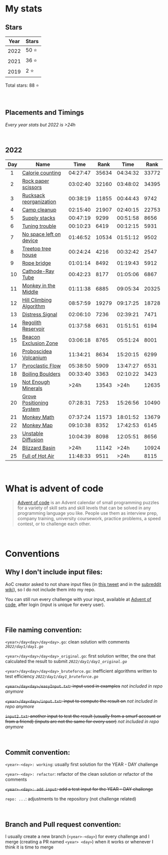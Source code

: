 # My stats

## Stars

|Year|Stars|
|-|-|
|2022|50 ⭐|
|2021|36 ⭐|
|2019|2 ⭐|

Total stars: 88 ⭐

<br>

## Placements and Timings

*Every year stats but 2022 is >24h*

<br>

## 2022

|Day|Name|Time|Rank|Time|Rank|
|-|-|-|-|-|-|
|&nbsp;&nbsp;1|[Calorie counting](https://adventofcode.com/2022/day/1)|04:27:47|35634|04:34:32|33772|
|&nbsp;&nbsp;2|[Rock paper scissors](https://adventofcode.com/2022/day/2)|03:02:40|32160|03:48:02|34395|
|&nbsp;&nbsp;3|[Rucksack reorganization](https://adventofcode.com/2022/day/3)|00:38:19|11855|00:44:43|9742|
|&nbsp;&nbsp;4|[Camp cleanup](https://adventofcode.com/2022/day/4)|02:15:40|21907|02:40:15|22753|
|&nbsp;&nbsp;5|[Supply stacks](https://adventofcode.com/2022/day/5)|00:47:19|9299|00:51:58|8656|
|&nbsp;&nbsp;6|[Tuning trouble](https://adventofcode.com/2022/day/6)|00:10:23|6419|00:12:15|5931|
|&nbsp;&nbsp;7|[No space left on device](https://adventofcode.com/2022/day/7)|01:46:52|10534|01:51:12|9502|
|&nbsp;&nbsp;8|[Treetop tree house](https://adventofcode.com/2022/day/8)|00:24:24|4216|00:32:42|2547|
|&nbsp;&nbsp;9|[Rope bridge](https://adventofcode.com/2022/day/9)|01:01:14|8492|01:19:43|5912|
|&nbsp;&nbsp;10|[Cathode-Ray Tube](https://adventofcode.com/2022/day/10)|00:42:23|8177|01:05:06|6867|
|&nbsp;&nbsp;11|[Monkey in the Middle](https://adventofcode.com/2022/day/11)|01:11:38|6885|09:05:34|20325|
|&nbsp;&nbsp;12|[Hill Climbing Algorithm](https://adventofcode.com/2022/day/12)|08:57:59|19279|09:17:25|18728|
|&nbsp;&nbsp;13|[Distress Signal](https://adventofcode.com/2022/day/13)|02:06:10|7236|02:39:21|7471|
|&nbsp;&nbsp;14|[Regolith Reservoir](https://adventofcode.com/2022/day/14)|01:37:58|6631|01:51:51|6194|
|&nbsp;&nbsp;15|[Beacon Exclusion Zone](https://adventofcode.com/2022/day/15)|03:06:18|8765|05:51:24|8001|
|&nbsp;&nbsp;16|[Proboscidea Volcanium](https://adventofcode.com/2022/day/16)|11:34:21|8634|15:20:15|6299|
|&nbsp;&nbsp;17|[Pyroclastic Flow](https://adventofcode.com/2022/day/17)|05:38:50|5909|13:47:27|6531|
|&nbsp;&nbsp;18|[Boiling Boulders](https://adventofcode.com/2022/day/18)|00:33:40|3363|02:10:22|3423|
|&nbsp;&nbsp;19|[Not Enough Minerals](https://adventofcode.com/2022/day/19)|>24h|13543|>24h|12635|
|&nbsp;&nbsp;20|[Grove Positioning System](https://adventofcode.com/2022/day/20)|07:28:31|7253|15:26:56|10490|
|&nbsp;&nbsp;21|[Monkey Math](https://adventofcode.com/2022/day/21)|07:37:24|11573|18:01:52|13679|
|&nbsp;&nbsp;22|[Monkey Map](https://adventofcode.com/2022/day/22)|09:10:38|8352|17:42:53|6145|
|&nbsp;&nbsp;23|[Unstable Diffusion](https://adventofcode.com/2022/day/23)|10:04:39|8098|12:05:51|8656|
|&nbsp;&nbsp;24|[Blizzard Basin](https://adventofcode.com/2022/day/24)|>24h|11142|>24h|10924|
|&nbsp;&nbsp;25|[Full of Hot Air](https://adventofcode.com/2022/day/25)|11:48:33|9511|>24h|8115|

<br>

# What is advent of code

> [Advent of code](https://adventofcode.com/) is an Advent calendar of small programming puzzles for a variety of skill sets and skill levels that can be solved in any programming language you like. People use them as interview prep, company training, university coursework, practice problems, a speed contest, or to challenge each other.

<br>

# Conventions

## Why I don't include input files:
AoC creator asked to not share input files (in [this tweet](https://mobile.twitter.com/ericwastl/status/1465805354214830081) and in the [subreddit wiki](https://www.reddit.com/r/adventofcode/wiki/faqs/copyright/puzzle_texts/)), so I do not include them into my repo.

You can still run every challenge with your input, available at [Advent of code](https://adventofcode.com/), after login (input is unique for every user).

<br>

## File naming convention:

`<year>/day<day>/day<day>.go`: clean solution with comments _`2022/day1/day1.go`_

`<year>/day<day>/day<day>_original.go`: first solution writter, the one that calculated the result to submit _`2022/day1/day1_original.go`_

`<year>/day<day>/day<day>_bruteforce.go`: inefficient algorithms written to test efficiency _`2022/day1/day1_bruteforce.go`_

~~`<year>/day<day>/easyInput.txt`: input used in examples~~ _not included in repo anymore_

~~`<year>/day<day>/input.txt`: input to compute the result on~~ _not included in repo anymore_

~~`input2.txt`: another input to test the result (usually from a smurf account or from a friend) (inputs are not the same for every user)~~ _not included in repo anymore_

<br>

## Commit convention:
`<year>-<day>: working`: usually first solution for the YEAR - DAY challenge

`<year>-<day>: refactor`: refactor of the clean solution or refactor of the comments

~~`<year>-<day>: add input`: add a test input for the YEAR - DAY challenge~~

`repo: ...`: adjustments to the repository (not challenge related)

<br>

## Branch and Pull request convention:
I usually create a new branch (`<year>-<day>`) for every challenge and I merge (creating a PR named `<year> <day>`) when it works or whenever I think it is time to merge
